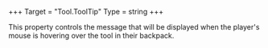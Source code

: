 +++
Target = "Tool.ToolTip"
Type = string
+++

This property controls the message that will be displayed when the player's mouse is hovering over the tool in their backpack.
